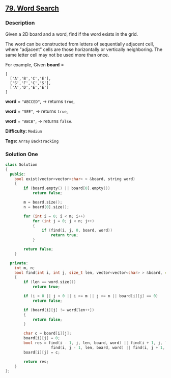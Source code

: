 ## [79. Word Search](https://leetcode.com/problems/word-search/description/)

### Description

Given a 2D board and a word, find if the word exists in the grid.

The word can be constructed from letters of sequentially adjacent cell, where "adjacent" cells are those horizontally or vertically neighboring. The same letter cell may not be used more than once.

For example,
Given **board** =

```
[
  ['A','B','C','E'],
  ['S','F','C','S'],
  ['A','D','E','E']
]
```

**word** = `"ABCCED"`, -> returns `true`,

**word** = `"SEE"`, -> returns `true`,

**word** = `"ABCB"`, -> returns `false`.

**Difficulty:** `Medium`

**Tags:** `Array` `Backtracking`

### Solution One

```c++
class Solution
{
  public:
    bool exist(vector<vector<char> > &board, string word)
    {
        if (board.empty() || board[0].empty())
            return false;

        m = board.size();
        n = board[0].size();

        for (int i = 0; i < m; i++)
            for (int j = 0; j < n; j++)
            {
                if (find(i, j, 0, board, word))
                    return true;
            }

        return false;
    }

  private:
    int m, n;
    bool find(int i, int j, size_t len, vector<vector<char> > &board, const string &word)
    {
        if (len == word.size())
            return true;

        if (i < 0 || j < 0 || i >= m || j >= n || board[i][j] == 0)
            return false;

        if (board[i][j] != word[len++])
        {
            return false;
        }

        char c = board[i][j];
        board[i][j] = 0;
        bool res = find(i - 1, j, len, board, word) || find(i + 1, j, len, board, word) ||
                    find(i, j - 1, len, board, word) || find(i, j + 1, len, board, word);
        board[i][j] = c;

        return res;
    }
};
```
